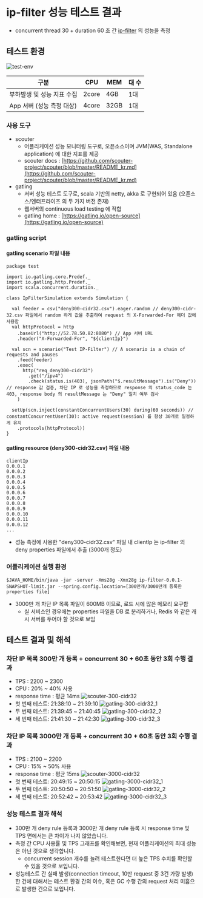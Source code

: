 # ip-filter 성능 테스트 결과
* concurrent thread 30 + duration 60 초 간 [ip-filter](https://github.com/wynn1275/ip-filter) 의 성능을 측정

## 테스트 환경
![test-env](https://raw.githubusercontent.com/wynn1275/ip-filter-performace-docs/develop/image/%ED%85%8C%EC%8A%A4%ED%8A%B8%ED%99%98%EA%B2%BD.PNG)

| 구분 | CPU | MEM | 대 수 |
| --- | --- | --- | --- |
| 부하발생 및 성능 지표 수집 | 2core | 4GB | 1대 |
| App 서버 (성능 측정 대상) | 4core | 32GB | 1대 |  

### 사용 도구
* scouter
  - 어플리케이션 성능 모니터링 도구로, 오픈소스이며 JVM(WAS, Standalone application) 에 대한 지표를 제공
  - scouter docs : [https://github.com/scouter-project/scouter/blob/master/README_kr.md](https://github.com/scouter-project/scouter/blob/master/README_kr.md)
* gatling
  - 서버 성능 테스트 도구로, scala 기반의 netty, akka 로 구현되어 있음 (오픈소스/엔터프라이즈 의 두 가지 버전 존재)
  - 웹서버의 continuous load testing 에 적합
  - gatling home : [https://gatling.io/open-source](https://gatling.io/open-source)

### gatling script
#### gatling scenario 파일 내용
```text
package test

import io.gatling.core.Predef._
import io.gatling.http.Predef._
import scala.concurrent.duration._

class IpFilterSimulation extends Simulation {

  val feeder = csv("deny300-cidr32.csv").eager.random // deny300-cidr-32.csv 파일에서 random 하게 값을 추출하여 request 의 X-Forwarded-For 헤더 값에 사용함
  val httpProtocol = http
    .baseUrl("http://52.78.50.82:8080") // App 서버 URL
    .header("X-Forwarded-For", "${clientIp}")

  val scn = scenario("Test IP-Filter") // A scenario is a chain of requests and pauses
    .feed(feeder)
    .exec(
      http("req_deny300-cidr32")
        .get("/ipv4")
        .check(status.is(403), jsonPath("$.resultMessage").is("Deny")) // response 값 검증, 차단 IP 로 성능을 측정하므로 response 의 status_code 는 403, response body 의 resultMessage 는 "Deny" 일치 여부 검사 
    )

  setUp(scn.inject(constantConcurrentUsers(30) during(60 seconds)) // constantConcurrentUser(30): active request(session) 를 항상 30개로 일정하게 유지 
    .protocols(httpProtocol))
}
```
#### gatling resource (deny300-cidr32.csv) 파일 내용
```text
clientIp
0.0.0.1
0.0.0.2
0.0.0.3
0.0.0.4
0.0.0.5
0.0.0.6
0.0.0.7
0.0.0.8
0.0.0.9
0.0.0.10
0.0.0.11
0.0.0.12
...
```
* 성능 측정에 사용한 "deny300-cidr32.csv" 파일 내 clientIp 는 ip-filter 의 deny properties 파일에서 추출 (3000개 정도)

### 어플리케이션 실행 환경
```shell script
$JAVA_HOME/bin/java -jar -server -Xms28g -Xmx28g ip-filter-0.0.1-SNAPSHOT-limit.jar --spring.config.location=[300만개/3000만개 등록한 properties file]
```
* 3000만 개 차단 IP 목록 파일이 600MB 이므로, 로드 시에 많은 메모리 요구함
  * 실 서비스인 경우에는 properties 파일을 DB 로 분리하거나, Redis 와 같은 캐시 서버를 두어야 할 것으로 보임

## 테스트 결과 및 해석
### 차단 IP 목록 300만 개 등록 + concurrent 30 + 60초 동안 3회 수행 결과
* TPS : 2200 ~ 2300
* CPU : 20% ~ 40% 사용
* response time : 평균 14ms
![scouter-300-cidr32](https://raw.githubusercontent.com/wynn1275/ip-filter-performace-docs/develop/image/300-cidr32-final.png)
* 첫 번째 테스트: 21:38:10 ~ 21:39:10
![gatling-300-cidr32_1](https://raw.githubusercontent.com/wynn1275/ip-filter-performace-docs/develop/image/gatling-300-cidr32_1.PNG)
* 두 번째 테스트: 21:39:45 ~ 21:40:45
![gatling-300-cidr32_2](https://raw.githubusercontent.com/wynn1275/ip-filter-performace-docs/develop/image/gatling-300-cidr32_2.PNG)
* 세 번째 테스트: 21:41:30 ~ 21:42:30
![gatling-300-cidr32_3](https://raw.githubusercontent.com/wynn1275/ip-filter-performace-docs/develop/image/gatling-300-cidr32_3.PNG)


### 차단 IP 목록 3000만 개 등록 + concurrent 30 + 60초 동안 3회 수행 결과
* TPS : 2100 ~ 2200
* CPU : 15% ~ 50% 사용
* response time : 평균 15ms
![scouter-3000-cidr32](https://raw.githubusercontent.com/wynn1275/ip-filter-performace-docs/develop/image/3000-cidr32-final.png)
* 첫 번째 테스트: 20:49:15 ~ 20:50:15
![gatling-3000-cidr32_1](https://raw.githubusercontent.com/wynn1275/ip-filter-performace-docs/develop/image/gatling-3000-cidr32_1.PNG)
* 두 번째 테스트: 20:50:50 ~ 20:51:50
![gatling-3000-cidr32_2](https://raw.githubusercontent.com/wynn1275/ip-filter-performace-docs/develop/image/gatling-3000-cidr32_2.PNG)
* 세 번째 테스트: 20:52:42 ~ 20:53:42
![gatling-3000-cidr32_3](https://raw.githubusercontent.com/wynn1275/ip-filter-performace-docs/develop/image/gatling-3000-cidr32_3.PNG)

### 성능 테스트 결과 해석
* 300만 개 deny rule 등록과 3000만 개 deny rule 등록 시 response time 및 TPS 면에서는 큰 차이가 나지 않았습니다.
* 측정 간 CPU 사용률 및 TPS 그래프를 확인해보면, 현재 어플리케이션의 최대 성능은 아닌 것으로 생각합니다.
  * concurrent session 개수를 늘려 테스트한다면 더 높은 TPS 수치를 확인할 수 있을 것으로 보입니다.
* 성능테스트 간 실패 발생(connection timeout, 10만 request 중 3건 가량 발생)한 건에 대해서는 테스트 환경 간의 이슈, 혹은 GC 수행 간의 request 처리 미흡으로 발생한 건으로 보입니다.
